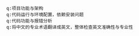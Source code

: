 
<!-- <林锦秋> -->

<!-- <ai修改记录> -->
    q:项目功能与架构
    q:代码运行与环境配置，依赖安装问题
    q:代码功能与报错分析
    q:将中文的专业术语翻译成英文，整体检查英文准确性与专业性


